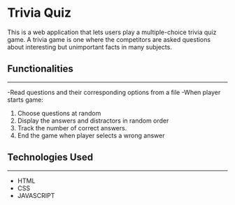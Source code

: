 # Trivia Quiz
This is a web application that lets users play a multiple-choice trivia quiz game. A trivia game is one where the competitors are asked questions about interesting but unimportant facts in many subjects.

## Functionalities
------------
-Read questions and their corresponding options from a file
-When player starts game:
1. Choose questions at random
2. Display the answers and distractors in random order
3. Track the number of correct answers.
4. End the game when player selects a wrong answer

## Technologies Used
------------
* HTML
* CSS 
* JAVASCRIPT

